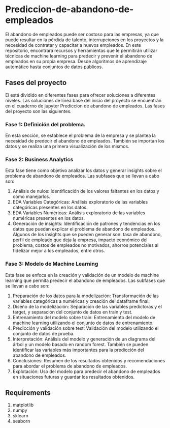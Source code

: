 # Prediccion-de-abandono-de-empleados
El abandono de empleados puede ser costoso para las empresas, ya que puede resultar en la pérdida de talento, interrupciones en los proyectos y la necesidad de contratar y capacitar a nuevos empleados. En este repositorio, encontrará recursos y herramientas que le permitirán utilizar técnicas de machine learning para predecir y prevenir el abandono de empleados en su propia empresa. Desde algoritmos de aprendizaje automático hasta conjuntos de datos públicos.

## Fases del proyecto
El está dividido en diferentes fases para ofrecer soluciones a diferentes niveles. Las soluciones de línea base del inicio del proyecto se encuentran en el cuaderno de jupyter 
Prediccion de abandono de empleados. Las fases del proyecto son las siguientes.
### Fase 1: Definición del problema.
En esta sección, se establece el problema de la empresa y se plantea la necesidad de predecir el abandono de empleados. También se importan los datos y se realiza una primera visualización de los mismos.

### Fase 2: Business Analytics
Esta fase tiene como objetivo analizar los datos y generar insights sobre el problema de abandono de empleados. Las subfases que se llevan a cabo son:
1. Análisis de nulos: Identificación de los valores faltantes en los datos y cómo manejarlos.
2. EDA Variables Categóricas: Análisis exploratorio de las variables categóricas presentes en los datos.
3. EDA Variables Numéricas: Análisis exploratorio de las variables numéricas presentes en los datos.
5. Generación de insights: Identificación de patrones y tendencias en los datos que puedan explicar el problema de abandono de empleados. Algunos de los insights que se    pueden generar son: tasa de abandono, perfil de empleado que deja la empresa, impacto económico del problema, costos de empleados no motivados, ahorros potenciales al fidelizar mejor a los empleados, entre otros.

### Fase 3: Modelo de Machine Learning
Esta fase se enfoca en la creación y validación de un modelo de machine learning que permita predecir el abandono de empleados. Las subfases que se llevan a cabo son:
1. Preparación de los datos para la modelización: Transformación de las variables categóricas a numéricas y creación del dataframe final.
2. Diseño de la modelización: Separación de las variables predictoras y el target, y separación del conjunto de datos en train y test.
3. Entrenamiento del modelo sobre train: Entrenamiento del modelo de machine learning utilizando el conjunto de datos de entrenamiento.
4. Predicción y validación sobre test: Validación del modelo utilizando el conjunto de datos de prueba.
5. Interpretación: Análisis del modelo y generación de un diagrama del árbol y un modelo basado en random forest. También se pueden identificar las variables más importantes para la predicción del abandono de empleados.
6. Conclusiones: Resumen de los resultados obtenidos y recomendaciones para abordar el problema de abandono de empleados.
7. Explotación: Uso del modelo para predecir el abandono de empleados en situaciones futuras y guardar los resultados obtenidos.

## Requirements
1. matplotlib
2. numpy
3. sklearn
4. seaborn




